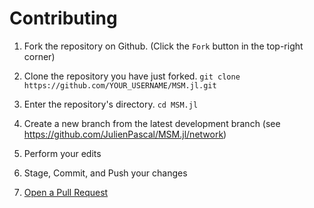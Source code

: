 # Contributing

1. Fork the repository on Github. (Click the `Fork` button in the top-right corner)

2. Clone the repository you have just forked. `git clone https://github.com/YOUR_USERNAME/MSM.jl.git`

3. Enter the repository's directory. `cd MSM.jl`

4. Create a new branch from the latest development branch (see https://github.com/JulienPascal/MSM.jl/network)

5. Perform your edits

6. Stage, Commit, and Push your changes

7. [Open a Pull Request](https://help.github.com/en/github/collaborating-with-issues-and-pull-requests/creating-a-pull-request-from-a-fork)


